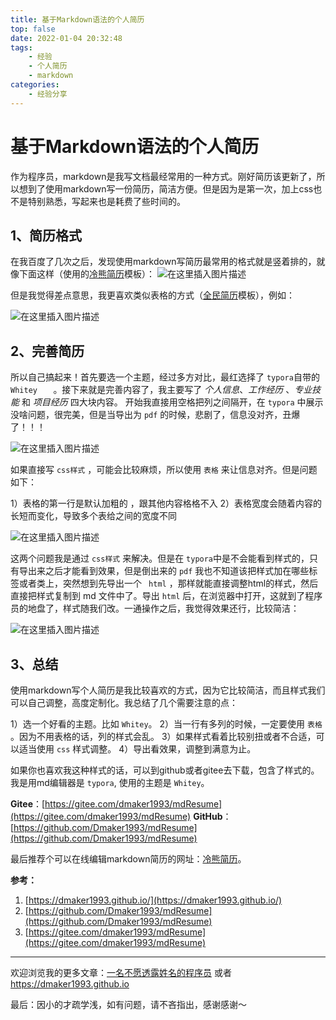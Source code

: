 ```yaml
---
title: 基于Markdown语法的个人简历
top: false
date: 2022-01-04 20:32:48
tags:
    - 经验
    - 个人简历
    - markdown
categories:
    - 经验分享
---
```

# 基于Markdown语法的个人简历

作为程序员，markdown是我写文档最经常用的一种方式。刚好简历该更新了，所以想到了使用markdown写一份简历，简洁方便。但是因为是第一次，加上css也不是特别熟悉，写起来也是耗费了些时间的。

## 1、简历格式

在我百度了几次之后，发现使用markdown写简历最常用的格式就是竖着排的，就像下面这样（使用的[冷熊简历](http://cv.ftqq.com/?fr=github)模板）：
![在这里插入图片描述](https://img-blog.csdnimg.cn/89db22bcc51449a09bb59f257b7a56b5.png?x-oss-process=image/watermark,type_d3F5LXplbmhlaQ,shadow_50,text_Q1NETiBARE1ha2VyMTk5Mw==,size_20,color_FFFFFF,t_70,g_se,x_16#pic_center)


但是我觉得差点意思，我更喜欢类似表格的方式（[全民简历](https://www.qmjianli.com/cv/details/1004)模板），例如：

![在这里插入图片描述](https://img-blog.csdnimg.cn/ec3247277830460b9ba61c73546f905a.png?x-oss-process=image/watermark,type_d3F5LXplbmhlaQ,shadow_50,text_Q1NETiBARE1ha2VyMTk5Mw==,size_20,color_FFFFFF,t_70,g_se,x_16#pic_center)

## 2、完善简历

所以自己搞起来！首先要选一个主题，经过多方对比，最红选择了 `typora`自带的 `Whitey	` 。接下来就是完善内容了，我主要写了 *个人信息*、*工作经历* 、*专业技能* 和 *项目经历* 四大块内容。   开始我直接用空格把列之间隔开，在 `typora` 中展示没啥问题，很完美，但是当导出为 `pdf` 的时候，悲剧了，信息没对齐，丑爆了！！！

![在这里插入图片描述](https://img-blog.csdnimg.cn/ddb7990ccd0c46b0b40ab365450c00b3.png?x-oss-process=image/watermark,type_d3F5LXplbmhlaQ,shadow_50,text_Q1NETiBARE1ha2VyMTk5Mw==,size_20,color_FFFFFF,t_70,g_se,x_16#pic_center)

如果直接写 `css样式` ，可能会比较麻烦，所以使用 `表格` 来让信息对齐。但是问题如下：

1）表格的第一行是默认加粗的 ，跟其他内容格格不入
2）表格宽度会随着内容的长短而变化，导致多个表给之间的宽度不同

![在这里插入图片描述](https://img-blog.csdnimg.cn/18244c3946fa49d2814f1bae43962fe8.png?x-oss-process=image/watermark,type_d3F5LXplbmhlaQ,shadow_50,text_Q1NETiBARE1ha2VyMTk5Mw==,size_20,color_FFFFFF,t_70,g_se,x_16#pic_center)


这两个问题我是通过 `css样式` 来解决。但是在 `typora`中是不会能看到样式的，只有导出来之后才能看到效果，但是倒出来的 `pdf` 我也不知道该把样式加在哪些标签或者类上，突然想到先导出一个 ` html` ，那样就能直接调整html的样式，然后直接把样式复制到 md 文件中了。导出 `html` 后，在浏览器中打开，这就到了程序员的地盘了，样式随我们改。一通操作之后，我觉得效果还行，比较简洁：

![在这里插入图片描述](https://img-blog.csdnimg.cn/136f5335cce54a09bc7dd90fb7c4decc.png?x-oss-process=image/watermark,type_d3F5LXplbmhlaQ,shadow_50,text_Q1NETiBARE1ha2VyMTk5Mw==,size_20,color_FFFFFF,t_70,g_se,x_16#pic_center)


## 3、总结

使用markdown写个人简历是我比较喜欢的方式，因为它比较简洁，而且样式我们可以自己调整，高度定制化。我总结了几个需要注意的点：

1）选一个好看的主题。比如 `Whitey`。
2）当一行有多列的时候，一定要使用 `表格` 。因为不用表格的话，列的样式会乱。
3）如果样式看着比较别扭或者不合适，可以适当使用 `css` 样式调整。
4）导出看效果，调整到满意为止。

如果你也喜欢我这种样式的话，可以到github或者gitee去下载，包含了样式的。我是用md编辑器是 `typora`,	使用的主题是 `Whitey`。

**Gitee**：[https://gitee.com/dmaker1993/mdResume](https://gitee.com/dmaker1993/mdResume)
**GitHub**：[https://github.com/Dmaker1993/mdResume](https://github.com/Dmaker1993/mdResume)

最后推荐个可以在线编辑markdown简历的网址：[冷熊简历](http://cv.ftqq.com/?fr=github)。

**参考：**

1. [https://dmaker1993.github.io/](https://dmaker1993.github.io/)
2. [https://github.com/Dmaker1993/mdResume](https://github.com/Dmaker1993/mdResume)
3. [https://gitee.com/dmaker1993/mdResume](https://gitee.com/dmaker1993/mdResume)

---

欢迎浏览我的更多文章：[一名不愿透露姓名的程序员](https://dmaker1993.github.io/) 或者  https://dmaker1993.github.io

最后：因小的才疏学浅，如有问题，请不吝指出，感谢感谢～